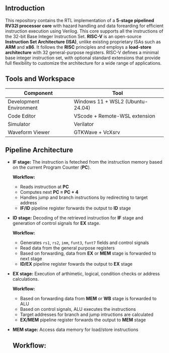 ## Introduction
This repository contains the RTL implementation of a **5-stage pipelined RV32I processor core** with hazard handling and data forearding for efficient instruction execution using Verilog. This core supports all the instructions of the 32-bit Base Integer Instruction Set. **RISC-V** is an open-source **Instruction Set Architecture (ISA)**, unlike existing proprietary ISAs such as **ARM** and **x86**. It follows the **RISC** principles and employs a **load-store architecture** with 32 general-purpose registers. RISC-V defines a minimal base integer instruction set, with optional standard extensions that provide full flexibility to customize the architecture for a wide range of applications.

## Tools and Workspace
|Component|Tool|
| --- | --- |
|Development Environment| Windows 11 + WSL2 (Ubuntu-24.04)|
|Code Editor| VScode + Remote-WSL extension|
|Simulator | Verilator| 
|Waveform Viewer| GTKWave + VcXsrv|

## Pipeline Architecture
- **IF stage:**
       The instruction is feteched from the instruction memory based on the current Program Counter (**PC**).
  
    **Workflow:**
   - Reads instruction at **PC**
   - Computes next **PC = PC + 4** 
   - Handles jump and branch instructions by redirecting to target address
   - **IF/ID** pipeline register forwards the output to **ID** stage
     
- **ID stage:**
      Decoding of the retrieved instruction for **IF** stage and generation of control signals for **EX** stage.
  
  **Workflow:**
  - Generates `rs1`, `rs2`, `imm`, `funt3`, `funt7` fields and control signals
  - Read data from the general purpose registers
  - Based on forwarding, data from **EX** or **MEM** stage is forwarded to next stage
  - **ID/EX** pipeline register fowards the output to **EX** stage
    
- **EX stage:**
      Execution of arthimetic, logical, condition checks or address calculations.

  **Workflow:**
  - Based on forwarding data from **MEM** or **WB** stage is forwarded to ALU
  - Based on control signals, ALU executes the instructions
  - Target addresses for branch and jump intructions are calculated
  - **EX/MEM** pipeline register forwards the output to **MEM** stage

- **MEM stage:**
       Access data memory for load/store instructions

  **Workflow:**
  - 
  
      
